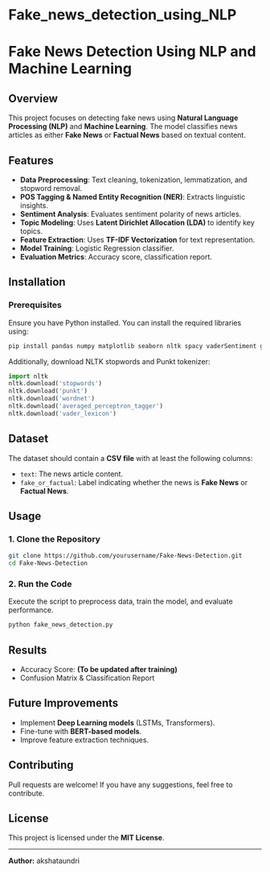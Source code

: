 # Fake_news_detection_using_NLP

# Fake News Detection Using NLP and Machine Learning

## Overview
This project focuses on detecting fake news using **Natural Language Processing (NLP)** and **Machine Learning**. The model classifies news articles as either **Fake News** or **Factual News** based on textual content.

## Features
- **Data Preprocessing**: Text cleaning, tokenization, lemmatization, and stopword removal.
- **POS Tagging & Named Entity Recognition (NER)**: Extracts linguistic insights.
- **Sentiment Analysis**: Evaluates sentiment polarity of news articles.
- **Topic Modeling**: Uses **Latent Dirichlet Allocation (LDA)** to identify key topics.
- **Feature Extraction**: Uses **TF-IDF Vectorization** for text representation.
- **Model Training**: Logistic Regression classifier.
- **Evaluation Metrics**: Accuracy score, classification report.

## Installation
### Prerequisites
Ensure you have Python installed. You can install the required libraries using:
```bash
pip install pandas numpy matplotlib seaborn nltk spacy vaderSentiment gensim scikit-learn
```
Additionally, download NLTK stopwords and Punkt tokenizer:
```python
import nltk
nltk.download('stopwords')
nltk.download('punkt')
nltk.download('wordnet')
nltk.download('averaged_perceptron_tagger')
nltk.download('vader_lexicon')
```

## Dataset
The dataset should contain a **CSV file** with at least the following columns:
- `text`: The news article content.
- `fake_or_factual`: Label indicating whether the news is **Fake News** or **Factual News**.

## Usage
### 1. Clone the Repository
```bash
git clone https://github.com/yourusername/Fake-News-Detection.git
cd Fake-News-Detection
```
### 2. Run the Code
Execute the script to preprocess data, train the model, and evaluate performance.
```bash
python fake_news_detection.py
```

## Results
- Accuracy Score: **(To be updated after training)**
- Confusion Matrix & Classification Report

## Future Improvements
- Implement **Deep Learning models** (LSTMs, Transformers).
- Fine-tune with **BERT-based models**.
- Improve feature extraction techniques.

## Contributing
Pull requests are welcome! If you have any suggestions, feel free to contribute.

## License
This project is licensed under the **MIT License**.

---
**Author:** akshataundri 


